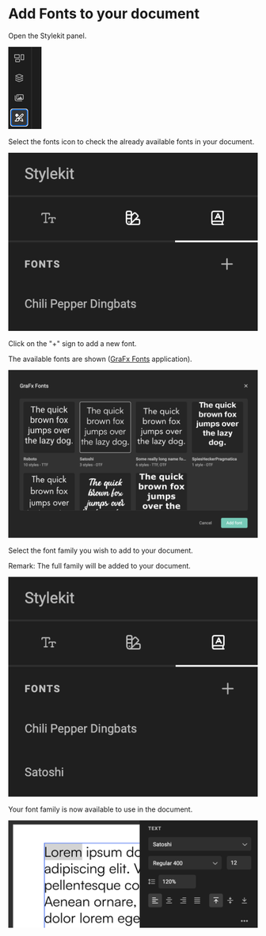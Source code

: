 # Add Fonts to your document

Open the Stylekit panel.

![Button](fonts-1.png)

Select the fonts icon to check the already available fonts in your document.

![Image](fonts-2.png)

Click on the "+" sign to add a new font.

The available fonts are shown ([GraFx Fonts](/GraFx-Fonts/) application).

![Image](fonts-3.png)

Select the font family you wish to add to your document.

Remark: The full family will be added to your document.

![Image](fonts-4.png)

Your font family is now available to use in the document.

![Image](fonts-5.png)